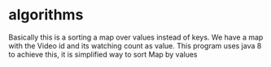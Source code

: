 # algorithms
Basically this is a sorting a map over values instead of keys. We have a map with the Video id and its watching count as value. This program uses java 8 to achieve this, it is simplified way to sort Map by values
